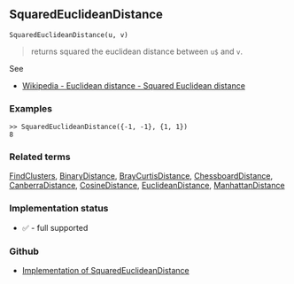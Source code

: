 ## SquaredEuclideanDistance

```
SquaredEuclideanDistance(u, v)
```

> returns squared the euclidean distance between `u$` and `v`.


See
* [Wikipedia - Euclidean distance - Squared Euclidean distance](https://en.wikipedia.org/wiki/Euclidean_distance#Squared_Euclidean_distance)

### Examples

```
>> SquaredEuclideanDistance({-1, -1}, {1, 1})
8
```

### Related terms 
[FindClusters](FindClusters.md), [BinaryDistance](BinaryDistance.md), [BrayCurtisDistance](BrayCurtisDistance.md), [ChessboardDistance](ChessboardDistance.md), [CanberraDistance](CanberraDistance.md), [CosineDistance](CosineDistance.md), [EuclideanDistance](EuclideanDistance.md), [ManhattanDistance](ManhattanDistance.md)

### Implementation status

* &#x2705; - full supported

### Github

* [Implementation of SquaredEuclideanDistance](https://github.com/axkr/symja_android_library/blob/master/symja_android_library/matheclipse-core/src/main/java/org/matheclipse/core/builtin/ClusteringFunctions.java#L645) 
